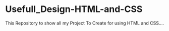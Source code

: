 # Usefull_Design-HTML-and-CSS
This Repository to show all my Project To Create for using HTML and CSS....
